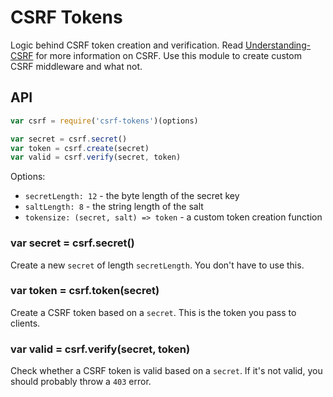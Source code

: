 
# CSRF Tokens

Logic behind CSRF token creation and verification.
Read [Understanding-CSRF](http://www.jongleberry.com/understanding-csrf.html) for more information on CSRF.
Use this module to create custom CSRF middleware and what not.

## API

```js
var csrf = require('csrf-tokens')(options)

var secret = csrf.secret()
var token = csrf.create(secret)
var valid = csrf.verify(secret, token)
```

Options:

- `secretLength: 12` - the byte length of the secret key
- `saltLength: 8` - the string length of the salt
- `tokensize: (secret, salt) => token` - a custom token creation function

### var secret = csrf.secret()

Create a new `secret` of length `secretLength`.
You don't have to use this.

### var token = csrf.token(secret)

Create a CSRF token based on a `secret`.
This is the token you pass to clients.

### var valid = csrf.verify(secret, token)

Check whether a CSRF token is valid based on a `secret`.
If it's not valid, you should probably throw a `403` error.
